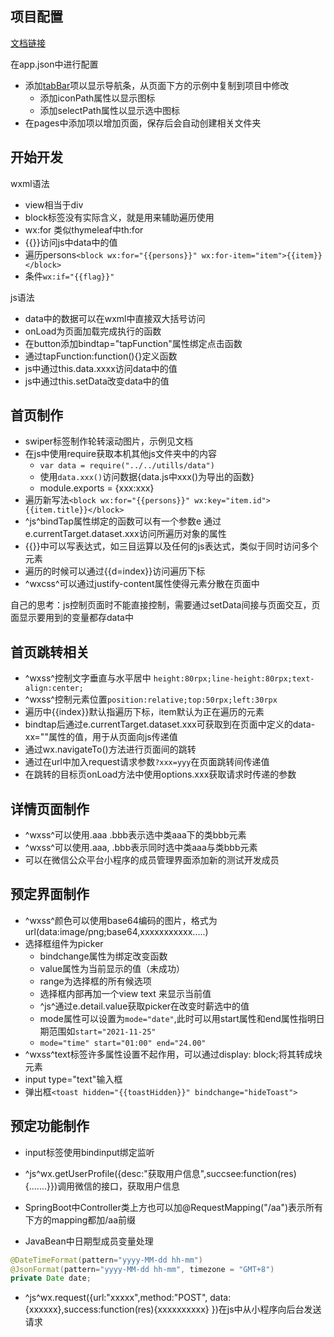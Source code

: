 ## 项目配置

[文档链接](https://developers.weixin.qq.com/miniprogram/dev/reference/) 

在app.json中进行配置

+ 添加[tabBar](https://developers.weixin.qq.com/miniprogram/dev/reference/configuration/app.html#tabBar)项以显示导航条，从页面下方的示例中复制到项目中修改
  + 添加iconPath属性以显示图标
  + 添加selectPath属性以显示选中图标
+ 在pages中添加项以增加页面，保存后会自动创建相关文件夹

## 开始开发

wxml语法

+ view相当于div
+ block标签没有实际含义，就是用来辅助遍历使用
+ wx:for 类似thymeleaf中th:for
+ {{}}访问js中data中的值
+ 遍历persons`<block wx:for="{{persons}}" wx:for-item="item">{{item}}</block>`
+ 条件`wx:if="{{flag}}"`

js语法

+ data中的数据可以在wxml中直接双大括号访问
+ onLoad为页面加载完成执行的函数
+ 在button添加bindtap="tapFunction"属性绑定点击函数
+ 通过tapFunction:function(){}定义函数
+ js中通过this.data.xxxx访问data中的值
+ js中通过this.setData改变data中的值

## 首页制作

+ swiper标签制作轮转滚动图片，示例见文档
+ 在js中使用require获取本机其他js文件夹中的内容
  + `var data = require("../../utills/data")`
  + 使用`data.xxx()`访问数据{data.js中xxx()为导出的函数}
  + module.exports = {xxx:xxx}
+ 遍历新写法`<block wx:for="{{persons}}" wx:key="item.id">{{item.title}}</block>`
+ ^js^bindTap属性绑定的函数可以有一个参数e 通过e.currentTarget.dataset.xxx访问所遍历对象的属性
+ {{}}中可以写表达式，如三目运算以及任何的js表达式，类似于同时访问多个元素
+ 遍历的时候可以通过{{d=index}}访问遍历下标
+ ^wxcss^可以通过justify-content属性使得元素分散在页面中

自己的思考：js控制页面时不能直接控制，需要通过setData间接与页面交互，页面显示要用到的变量都存data中

## 首页跳转相关

+ ^wxss^控制文字垂直与水平居中 `height:80rpx;line-height:80rpx;text-align:center;`
+ ^wxss^控制元素位置`position:relative;top:50rpx;left:30rpx`
+ 遍历中{{index}}默认指遍历下标，item默认为正在遍历的元素
+ bindtap后通过e.currentTarget.dataset.xxx可获取到在页面中定义的data-xx=""属性的值，用于从页面向js传递值
+ 通过wx.navigateTo()方法进行页面间的跳转
+ 通过在url中加入request请求参数`?xxx=yyy`在页面跳转间传递值
+ 在跳转的目标页onLoad方法中使用options.xxx获取请求时传递的参数

## 详情页面制作

+ ^wxss^可以使用.aaa .bbb表示选中类aaa下的类bbb元素
+ ^wxss^可以使用.aaa, .bbb表示同时选中类aaa与类bbb元素
+ 可以在微信公众平台小程序的成员管理界面添加新的测试开发成员

## 预定界面制作

+ ^wxss^颜色可以使用base64编码的图片，格式为url(data:image/png;base64,xxxxxxxxxxx.....)
+ 选择框组件为picker
  + bindchange属性为绑定改变函数
  + value属性为当前显示的值（未成功）
  + range为选择框的所有候选项
  + 选择框内部再加一个view text 来显示当前值
  + ^js^通过e.detail.value获取picker在改变时薪选中的值
  + mode属性可以设置为`mode="date"`,此时可以用start属性和end属性指明日期范围如`start="2021-11-25"`
  + `mode="time" start="01:00" end="24.00"`
+ ^wxss^text标签许多属性设置不起作用，可以通过display: block;将其转成块元素
+ input type="text"输入框
+ 弹出框`<toast hidden="{{toastHidden}}" bindchange="hideToast">`

## 预定功能制作

+ input标签使用bindinput绑定监听

+ ^js^wx.getUserProfile({desc:"获取用户信息",succsee:function(res){.......}})调用微信的接口，获取用户信息

+ SpringBoot中Controller类上方也可以加@RequestMapping("/aa")表示所有下方的mapping都加/aa前缀

+ JavaBean中日期型成员变量处理

```java
@DateTimeFormat(pattern="yyyy-MM-dd hh-mm")
@JsonFormat(pattern="yyyy-MM-dd hh-mm", timezone = "GMT+8")
private Date date;
```

+ ^js^wx.request({url:"xxxxx",method:"POST", data:{xxxxxx},success:function(res){xxxxxxxxxx} })在js中从小程序向后台发送请求
